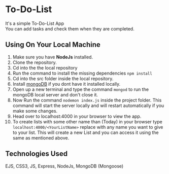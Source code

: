 # To-Do-List
It's a simple To-Do-List App<br>
You can add tasks and check them when they are completed.

## Using On Your Local Machine
1. Make sure you have **NodeJs** installed.
2. Clone the repository.
3. Cd into the the local repository
4. Run the command to install the missing dependencies `npm install`
5. Cd into the src folder inside the local repository.
6. Install [mongoDB](https://www.mongodb.com/try/download/community) if you dont have it installed locally.
7. Open up a new terminal and type the command `mongod` to run the mongoDB local server and don't close it.
8. Now Run the command `nodemon index.js` inside the project folder. This command will start the server locally and will restart automatically if you make some changes.
9. Head over to localhost:4000 in your browser to view the app.
10. To create lists with some other name than (Today) in your browser type `localhost:4000/<YourListName>` replace <YourListName> with any name you want to give to your list. This will create a new List and you can access it using the same as mentioned above.

## Technologies Used
EJS, CSS3, JS, Express, NodeJs, MongoDB (Mongoose)